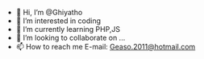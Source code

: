 - 👋 Hi, I’m @Ghiyatho
- 👀 I’m interested in coding
- 🌱 I’m currently learning PHP,JS
- 💞️ I’m looking to collaborate on ...
- 📫 How to reach me E-mail: Geaso.2011@hotmail.com

<!---
Ghiyatho/Ghiyatho is a ✨ special ✨ repository because its `README.md` (this file) appears on your GitHub profile.
You can click the Preview link to take a look at your changes.
--->
